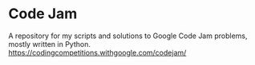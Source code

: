 # Code Jam
A repository for my scripts and solutions to Google Code Jam problems, mostly written in Python.
https://codingcompetitions.withgoogle.com/codejam/
